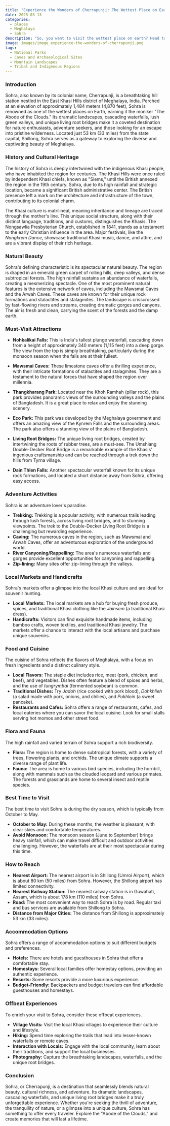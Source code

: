 ```yaml
---
title: "Experience the Wonders of Cherrapunji: The Wettest Place on Earth"
date: 2025-03-13
categories:
  - places
  - Meghalaya
  - Sohra
description: "So, you want to visit the wettest place on earth? Head to Cherrapunji, also known as Sohra, in Meghalaya. This picturesque destination is home to numerous waterfalls, including the iconic Nohkalikai Falls, and megalithic structures like the Dugdung Rymbai Memorial."
image: images/image_experience-the-wonders-of-cherrapunji.png
tags: 
  - National Parks
  - Caves and Archaeological Sites
  - Mountain Landscapes
  - Tribal and Indigenous Regions
---
```



### **Introduction**

Sohra, also known by its colonial name, Cherrapunji, is a breathtaking hill station nestled in the East Khasi Hills district of Meghalaya, India. Perched at an elevation of approximately 1,484 meters (4,870 feet), Sohra is renowned as one of the wettest places on Earth, earning it the moniker "The Abode of the Clouds." Its dramatic landscapes, cascading waterfalls, lush green valleys, and unique living root bridges make it a coveted destination for nature enthusiasts, adventure seekers, and those looking for an escape into pristine wilderness. Located just 53 km (33 miles) from the state capital, Shillong, Sohra serves as a gateway to exploring the diverse and captivating beauty of Meghalaya.

### **History and Cultural Heritage**

The history of Sohra is deeply intertwined with the indigenous Khasi people, who have inhabited the region for centuries. The Khasi Hills were once ruled by independent Khasi chiefs, known as "Siems," until the British annexed the region in the 19th century. Sohra, due to its high rainfall and strategic location, became a significant British administrative center. The British presence left a mark on the architecture and infrastructure of the town, contributing to its colonial charm.

The Khasi culture is matrilineal, meaning inheritance and lineage are traced through the mother's line. This unique social structure, along with their distinct language, traditions, and customs, distinguishes the Khasis. The Nongsawlia Presbyterian Church, established in 1841, stands as a testament to the early Christian influence in the area.  Major festivals, like the *Nongkrem Dance*, showcase traditional Khasi music, dance, and attire, and are a vibrant display of their rich heritage.

### **Natural Beauty**

Sohra's defining characteristic is its spectacular natural beauty. The region is draped in an emerald green carpet of rolling hills, deep valleys, and dense subtropical forests. The high rainfall sustains an abundance of waterfalls, creating a mesmerizing spectacle. One of the most prominent natural features is the extensive network of caves, including the Mawsmai Caves and the Arwah Caves. These caves are known for their unique rock formations and stalactites and stalagmites. The landscape is crisscrossed by fast-flowing rivers and streams, creating dramatic gorges and canyons. The air is fresh and clean, carrying the scent of the forests and the damp earth.

###  **Must-Visit Attractions**


*   **Nohkalikai Falls:** This is India's tallest plunge waterfall, cascading down from a height of approximately 340 meters (1,115 feet) into a deep gorge. The view from the top is simply breathtaking, particularly during the monsoon season when the falls are at their fullest.


*   **Mawsmai Caves:** These limestone caves offer a thrilling experience, with their intricate formations of stalactites and stalagmites. They are a testament to the natural forces that have shaped the region over millennia.


*   **Thangkharang Park:**  Located near the Khoh Ramhah (pillar rock), this park provides panoramic views of the surrounding valleys and the plains of Bangladesh. It is a great place to relax and enjoy the stunning scenery.


*   **Eco Park:** This park was developed by the Meghalaya government and offers an amazing view of the Kynrem Falls and the surrounding areas. The park also offers a stunning view of the plains of Bangladesh.


*   **Living Root Bridges:** The unique living root bridges, created by intertwining the roots of rubber trees, are a must-see. The Umshiang Double-Decker Root Bridge is a remarkable example of the Khasis’ ingenious craftsmanship and can be reached through a trek down the hills from Tyrna village.


*   **Dain Thlen Falls:** Another spectacular waterfall known for its unique rock formations, and located a short distance away from Sohra, offering easy access.

### **Adventure Activities**

Sohra is an adventure lover's paradise.

*   **Trekking:** Trekking is a popular activity, with numerous trails leading through lush forests, across living root bridges, and to stunning viewpoints. The trek to the Double-Decker Living Root Bridge is a challenging but rewarding experience.
*   **Caving:** The numerous caves in the region, such as Mawsmai and Arwah Caves, offer an adventurous exploration of the underground world.
*   **River Canyoning/Rappelling:** The area's numerous waterfalls and gorges provide excellent opportunities for canyoning and rappelling.
*   **Zip-lining:** Many sites offer zip-lining through the valleys.

### **Local Markets and Handicrafts**

Sohra's markets offer a glimpse into the local Khasi culture and are ideal for souvenir hunting.

*   **Local Markets:** The local markets are a hub for buying fresh produce, spices, and traditional Khasi clothing like the *Jainsem* (a traditional Khasi dress).
*   **Handicrafts:** Visitors can find exquisite handmade items, including bamboo crafts, woven textiles, and traditional Khasi jewelry. The markets offer a chance to interact with the local artisans and purchase unique souvenirs.

### **Food and Cuisine**

The cuisine of Sohra reflects the flavors of Meghalaya, with a focus on fresh ingredients and a distinct culinary style.

*   **Local Flavors:** The staple diet includes rice, meat (pork, chicken, and beef), and vegetables.  Dishes often feature a blend of spices and herbs, and the use of *tungrymbai* (fermented soybean) is common.
*   **Traditional Dishes:** Try *Jadoh* (rice cooked with pork blood), *Dohkhlieh* (a salad made with pork, onions, and chilies), and *Pukhlein* (a sweet pancake).
*   **Restaurants and Cafes:** Sohra offers a range of restaurants, cafes, and local eateries where you can savor the local cuisine. Look for small stalls serving hot momos and other street food.

### **Flora and Fauna**

The high rainfall and varied terrain of Sohra support a rich biodiversity.

*   **Flora:** The region is home to dense subtropical forests, with a variety of trees, flowering plants, and orchids. The unique climate supports a diverse range of plant life.
*   **Fauna:** The area is home to various bird species, including the hornbill, along with mammals such as the clouded leopard and various primates. The forests and grasslands are home to several insect and reptile species.

### **Best Time to Visit**

The best time to visit Sohra is during the dry season, which is typically from October to May.

*   **October to May:** During these months, the weather is pleasant, with clear skies and comfortable temperatures.
*   **Avoid Monsoon:** The monsoon season (June to September) brings heavy rainfall, which can make travel difficult and outdoor activities challenging. However, the waterfalls are at their most spectacular during this time.

### **How to Reach**

*   **Nearest Airport:** The nearest airport is in Shillong (Umroi Airport), which is about 80 km (50 miles) from Sohra. However, the Shillong airport has limited connectivity.
*   **Nearest Railway Station:** The nearest railway station is in Guwahati, Assam, which is about 178 km (110 miles) from Sohra.
*   **Road:** The most convenient way to reach Sohra is by road. Regular taxi and bus services are available from Shillong to Sohra.
*   **Distance from Major Cities:** The distance from Shillong is approximately 53 km (33 miles).

### **Accommodation Options**

Sohra offers a range of accommodation options to suit different budgets and preferences.

*   **Hotels:** There are hotels and guesthouses in Sohra that offer a comfortable stay.
*   **Homestays:** Several local families offer homestay options, providing an authentic experience.
*   **Resorts:** Some resorts provide a more luxurious experience.
*   **Budget-Friendly:** Backpackers and budget travelers can find affordable guesthouses and homestays.

### **Offbeat Experiences**

To enrich your visit to Sohra, consider these offbeat experiences.

*   **Village Visits:** Visit the local Khasi villages to experience their culture and lifestyle.
*   **Hiking:** Spend time exploring the trails that lead into lesser-known waterfalls or remote caves.
*   **Interaction with Locals:** Engage with the local community, learn about their traditions, and support the local businesses.
*   **Photography:** Capture the breathtaking landscapes, waterfalls, and the unique root bridges.

### **Conclusion**

Sohra, or Cherrapunji, is a destination that seamlessly blends natural beauty, cultural richness, and adventure. Its dramatic landscapes, cascading waterfalls, and unique living root bridges make it a truly unforgettable experience. Whether you're seeking the thrill of adventure, the tranquility of nature, or a glimpse into a unique culture, Sohra has something to offer every traveler. Explore the "Abode of the Clouds," and create memories that will last a lifetime.


